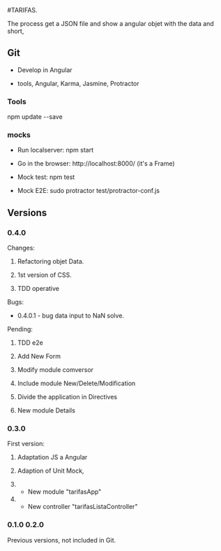 #TARIFAS.

The process get a JSON file and show a angular objet with the data and short, 

## Git

- Develop in Angular 

- tools, Angular, Karma, Jasmine, Protractor


### Tools

npm update --save



### mocks

* Run localserver: npm start

* Go in the browser: http://localhost:8000/ (it's a Frame)

* Mock test: npm test

* Mock E2E: sudo protractor test/protractor-conf.js


## Versions

### 0.4.0 

Changes:
1. Refactoring objet Data. 

2. 1st version of CSS.

3. TDD operative

Bugs:

* 0.4.0.1 - bug data input to NaN solve.

Pending:

1. TDD e2e

2. Add New Form

3. Modify module comversor

4. Include module New/Delete/Modification  

5. Divide the application in Directives

6. New module Details



### 0.3.0

First version:

1. Adaptation JS a Angular

2. Adaption of Unit Mock, 

3. - New module "tarifasApp"

4. - New controller "tarifasListaController"
 

### 0.1.0 0.2.0 

Previous versions, not included in Git. 

